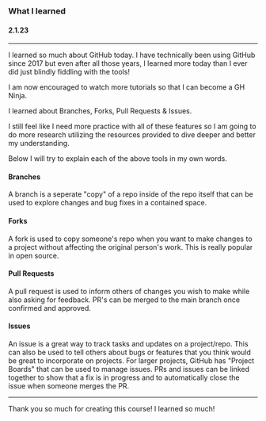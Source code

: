 ### What I learned
#### 2.1.23

---

I learned so much about GitHub today. I have technically been using GitHub since 2017 but even after all those years, I learned more today than I ever did just blindly fiddling with the tools!

I am now encouraged to watch more tutorials so that I can become a GH Ninja.

I learned about Branches, Forks, Pull Requests & Issues.

I still feel like I need more practice with all of these features so I am going to do more research utilizing the resources provided to dive deeper and better my understanding.

Below I will try to explain each of the above tools in my own words.

#### Branches

A branch is a seperate "copy" of a repo inside of the repo itself that can be used to explore changes and bug fixes in a contained space.

#### Forks

A fork is used to copy someone's repo when you want to make changes to a project without affecting the original person's work. This is really popular in open source.

#### Pull Requests 

A pull request is used to inform others of changes you wish to make while also asking for feedback. PR's can be merged to the main branch once confirmed and approved.

#### Issues

An issue is a great way to track tasks and updates on a project/repo. This can also be used to tell others about bugs or features that you think would be great to incorporate on projects. For larger projects, GitHub has "Project Boards" that can be used to manage issues. PRs and issues can be linked together to show that a fix is in progress and to automatically close the issue when someone merges the PR.

---

Thank you so much for creating this course! I learned so much!

